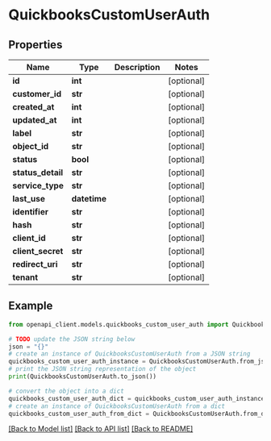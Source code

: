 # QuickbooksCustomUserAuth


## Properties

Name | Type | Description | Notes
------------ | ------------- | ------------- | -------------
**id** | **int** |  | [optional] 
**customer_id** | **str** |  | [optional] 
**created_at** | **int** |  | [optional] 
**updated_at** | **int** |  | [optional] 
**label** | **str** |  | [optional] 
**object_id** | **str** |  | [optional] 
**status** | **bool** |  | [optional] 
**status_detail** | **str** |  | [optional] 
**service_type** | **str** |  | [optional] 
**last_use** | **datetime** |  | [optional] 
**identifier** | **str** |  | [optional] 
**hash** | **str** |  | [optional] 
**client_id** | **str** |  | [optional] 
**client_secret** | **str** |  | [optional] 
**redirect_uri** | **str** |  | [optional] 
**tenant** | **str** |  | [optional] 

## Example

```python
from openapi_client.models.quickbooks_custom_user_auth import QuickbooksCustomUserAuth

# TODO update the JSON string below
json = "{}"
# create an instance of QuickbooksCustomUserAuth from a JSON string
quickbooks_custom_user_auth_instance = QuickbooksCustomUserAuth.from_json(json)
# print the JSON string representation of the object
print(QuickbooksCustomUserAuth.to_json())

# convert the object into a dict
quickbooks_custom_user_auth_dict = quickbooks_custom_user_auth_instance.to_dict()
# create an instance of QuickbooksCustomUserAuth from a dict
quickbooks_custom_user_auth_from_dict = QuickbooksCustomUserAuth.from_dict(quickbooks_custom_user_auth_dict)
```
[[Back to Model list]](../README.md#documentation-for-models) [[Back to API list]](../README.md#documentation-for-api-endpoints) [[Back to README]](../README.md)


